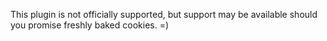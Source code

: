 This plugin is not officially supported, but support may be available should you promise freshly baked cookies. =)
